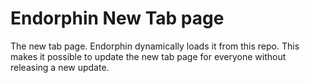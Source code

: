 # Endorphin New Tab page

The new tab page. Endorphin dynamically loads it from this repo.
This makes it possible to update the new tab page for everyone without releasing a new update.
